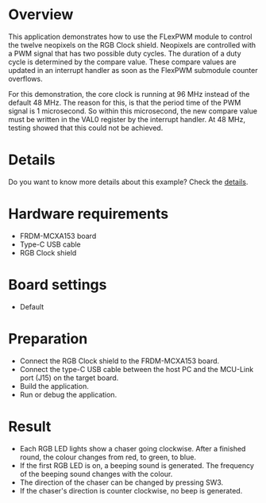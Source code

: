 Overview
========
This application demonstrates how to use the FLexPWM module to control the twelve neopixels on the RGB Clock shield. Neopixels are controlled with a PWM signal that has two possible duty cycles. The duration of a duty cycle is determined by the compare value. These compare values are updated in an interrupt handler as soon as the FlexPWM submodule counter overflows.

For this demonstration, the core clock is running at 96 MHz instead of the default 48 MHz. The reason for this, is that the period time of the PWM signal is 1 microsecond. So within this microsecond, the new compare value must be written in the VAL0 register by the interrupt handler. At 48 MHz, testing showed that this could not be achieved.

Details
====================
Do you want to know more details about this example? Check the [details](./readme_details.md).

Hardware requirements
=====================
- FRDM-MCXA153 board
- Type-C USB cable
- RGB Clock shield

Board settings
==============
- Default

Preparation
===========
- Connect the RGB Clock shield to the FRDM-MCXA153 board.
- Connect the type-C USB cable between the host PC and the MCU-Link port (J15) on the target board.
- Build the application.
- Run or debug the application.

Result
======
- Each RGB LED lights show a chaser going clockwise. After a finished round, the colour changes from red, to green, to blue.
- If the first RGB LED is on, a beeping sound is generated. The frequency of the beeping sound changes with the colour.
- The direction of the chaser can be changed by pressing SW3.
- If the chaser's direction is counter clockwise, no beep is generated.
